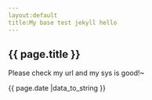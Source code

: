 ```yaml
---
layout:default
title:My base test jekyll hello
---
```


<h2>{{ page.title }}</h2>
<p>Please check my url and my sys is good!~</p>
<p>{{ page.date |data_to_string }}</p>

